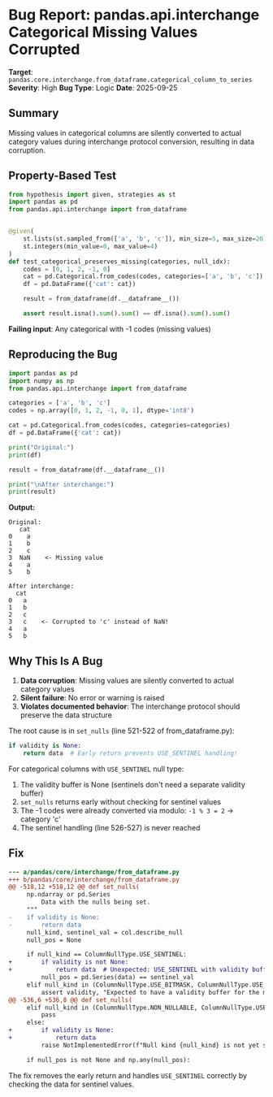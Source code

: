 # Bug Report: pandas.api.interchange Categorical Missing Values Corrupted

**Target**: `pandas.core.interchange.from_dataframe.categorical_column_to_series`
**Severity**: High
**Bug Type**: Logic
**Date**: 2025-09-25

## Summary

Missing values in categorical columns are silently converted to actual category values during interchange protocol conversion, resulting in data corruption.

## Property-Based Test

```python
from hypothesis import given, strategies as st
import pandas as pd
from pandas.api.interchange import from_dataframe


@given(
    st.lists(st.sampled_from(['a', 'b', 'c']), min_size=5, max_size=20),
    st.integers(min_value=0, max_value=4)
)
def test_categorical_preserves_missing(categories, null_idx):
    codes = [0, 1, 2, -1, 0]
    cat = pd.Categorical.from_codes(codes, categories=['a', 'b', 'c'])
    df = pd.DataFrame({'cat': cat})

    result = from_dataframe(df.__dataframe__())

    assert result.isna().sum().sum() == df.isna().sum().sum()
```

**Failing input**: Any categorical with -1 codes (missing values)

## Reproducing the Bug

```python
import pandas as pd
import numpy as np
from pandas.api.interchange import from_dataframe

categories = ['a', 'b', 'c']
codes = np.array([0, 1, 2, -1, 0, 1], dtype='int8')

cat = pd.Categorical.from_codes(codes, categories=categories)
df = pd.DataFrame({'cat': cat})

print("Original:")
print(df)

result = from_dataframe(df.__dataframe__())

print("\nAfter interchange:")
print(result)
```

**Output:**
```
Original:
   cat
0    a
1    b
2    c
3  NaN    <- Missing value
4    a
5    b

After interchange:
  cat
0   a
1   b
2   c
3   c    <- Corrupted to 'c' instead of NaN!
4   a
5   b
```

## Why This Is A Bug

1. **Data corruption**: Missing values are silently converted to actual category values
2. **Silent failure**: No error or warning is raised
3. **Violates documented behavior**: The interchange protocol should preserve the data structure

The root cause is in `set_nulls` (line 521-522 of from_dataframe.py):

```python
if validity is None:
    return data  # Early return prevents USE_SENTINEL handling!
```

For categorical columns with `USE_SENTINEL` null type:
1. The validity buffer is None (sentinels don't need a separate validity buffer)
2. `set_nulls` returns early without checking for sentinel values
3. The -1 codes were already converted via modulo: `-1 % 3 = 2` → category 'c'
4. The sentinel handling (line 526-527) is never reached

## Fix

```diff
--- a/pandas/core/interchange/from_dataframe.py
+++ b/pandas/core/interchange/from_dataframe.py
@@ -518,12 +518,12 @@ def set_nulls(
     np.ndarray or pd.Series
         Data with the nulls being set.
     """
-    if validity is None:
-        return data
     null_kind, sentinel_val = col.describe_null
     null_pos = None

     if null_kind == ColumnNullType.USE_SENTINEL:
+        if validity is not None:
+            return data  # Unexpected: USE_SENTINEL with validity buffer
         null_pos = pd.Series(data) == sentinel_val
     elif null_kind in (ColumnNullType.USE_BITMASK, ColumnNullType.USE_BYTEMASK):
         assert validity, "Expected to have a validity buffer for the mask"
@@ -536,6 +536,8 @@ def set_nulls(
     elif null_kind in (ColumnNullType.NON_NULLABLE, ColumnNullType.USE_NAN):
         pass
     else:
+        if validity is None:
+            return data
         raise NotImplementedError(f"Null kind {null_kind} is not yet supported.")

     if null_pos is not None and np.any(null_pos):
```

The fix removes the early return and handles `USE_SENTINEL` correctly by checking the data for sentinel values.